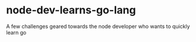 # node-dev-learns-go-lang
A few challenges geared towards the node developer who wants to quickly learn go
